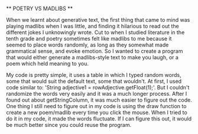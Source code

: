 ** POETRY VS MADLIBS **

When we learnt about generative text, the first thing that came to mind was playing madlibs when I was little, and finding it hilarious to read out the different jokes I unknowingly wrote. Cut to when I studied literature in the tenth grade and poetry sometimes felt like madlibs to me because it seemed to place words randomly, as long as they somewhat made grammatical sense, and evoke emotion. So I wanted to create a program that would either generate a madlibs-style text to make you laugh, or a poem which held meaning to you. 

My code is pretty simple, it uses a table in which I typed random words, some that would suit the default text, some that wouldn't. At first, I used code similar to: 'String adjective1 = rowAdjective.getFloat(1);'. But I couldn't randomize the words very easily and it was a much longer process. After I found out about getStringColumn, it was much easier to figure out the code. One thing I still need to figure out in my code is using the draw function to create a new poem/madlib every time you click the mouse. When I tried to do it in my code, it made the words fluctuate. If I can figure this out, it would be much better since you could reuse the program. 
